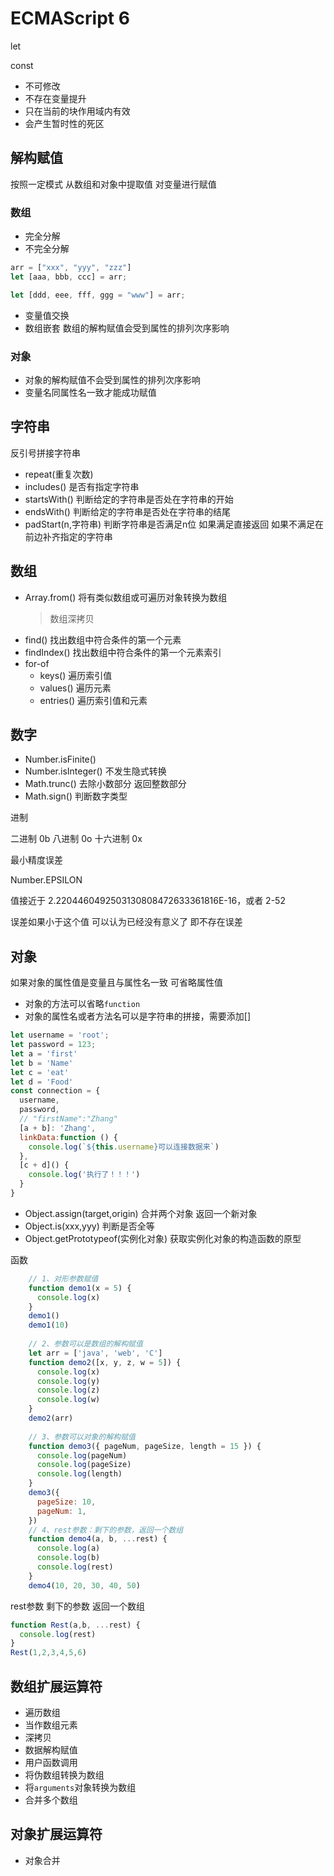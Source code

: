 # ECMAScript 6

let

const

- 不可修改
- 不存在变量提升
- 只在当前的块作用域内有效
- 会产生暂时性的死区

## 解构赋值

按照一定模式 从数组和对象中提取值 对变量进行赋值

### 数组

- 完全分解
- 不完全分解

```javascript
arr = ["xxx", "yyy", "zzz"]
let [aaa, bbb, ccc] = arr;

let [ddd, eee, fff, ggg = "www"] = arr;
```

- 变量值交换
- 数组嵌套
数组的解构赋值会受到属性的排列次序影响

### 对象

- 对象的解构赋值不会受到属性的排列次序影响 
- 变量名同属性名一致才能成功赋值

## 字符串

反引号拼接字符串

- repeat(重复次数)
- includes() 是否有指定字符串
- startsWith() 判断给定的字符串是否处在字符串的开始
- endsWith() 判断给定的字符串是否处在字符串的结尾
- padStart(n,字符串) 判断字符串是否满足n位 如果满足直接返回 如果不满足在前边补齐指定的字符串

## 数组

- Array.from() 将有类似数组或可遍历对象转换为数组
  > 数组深拷贝
- find() 找出数组中符合条件的第一个元素
- findIndex() 找出数组中符合条件的第一个元素索引
- for-of
  - keys() 遍历索引值
  - values() 遍历元素
  - entries() 遍历索引值和元素

## 数字

- Number.isFinite()
- Number.isInteger() 不发生隐式转换
- Math.trunc() 去除小数部分 返回整数部分
- Math.sign() 判断数字类型

进制

二进制 0b
八进制 0o
十六进制 0x

最小精度误差 

Number.EPSILON 

值接近于 2.2204460492503130808472633361816E-16，或者 2-52

误差如果小于这个值 可以认为已经没有意义了 即不存在误差

## 对象

如果对象的属性值是变量且与属性名一致 可省略属性值
- 对象的方法可以省略`function`
- 对象的属性名或者方法名可以是字符串的拼接，需要添加[]

```javascript
let username = 'root';
let password = 123;
let a = 'first'
let b = 'Name'
let c = 'eat'
let d = 'Food'
const connection = {
  username,
  password,
  // "firstName":"Zhang"
  [a + b]: 'Zhang',
  linkData:function () {
    console.log(`${this.username}可以连接数据来`)
  },
  [c + d]() {
    console.log('执行了！！！')
  }
}
```

- Object.assign(target,origin) 合并两个对象 返回一个新对象
- Object.is(xxx,yyy) 判断是否全等
- Object.getPrototypeof(实例化对象) 获取实例化对象的构造函数的原型

函数

```javascript
    // 1、对形参数赋值
    function demo1(x = 5) {
      console.log(x)
    }
    demo1()
    demo1(10)
    
    // 2、参数可以是数组的解构赋值
    let arr = ['java', 'web', 'C']
    function demo2([x, y, z, w = 5]) {
      console.log(x)
      console.log(y)
      console.log(z)
      console.log(w)
    }
    demo2(arr)
    
    // 3、参数可以对象的解构赋值
    function demo3({ pageNum, pageSize, length = 15 }) {
      console.log(pageNum)
      console.log(pageSize)
      console.log(length)
    }
    demo3({
      pageSize: 10,
      pageNum: 1,
    })
    // 4、rest参数：剩下的参数，返回一个数组
    function demo4(a, b, ...rest) {
      console.log(a)
      console.log(b)
      console.log(rest)
    }
    demo4(10, 20, 30, 40, 50)
```

rest参数 剩下的参数 返回一个数组

```javascript
function Rest(a,b, ...rest) {
  console.log(rest)
}
Rest(1,2,3,4,5,6)
```


## 数组扩展运算符

+ 遍历数组
+ 当作数组元素
+ 深拷贝
+ 数据解构赋值
+ 用户函数调用
+ 将伪数组转换为数组
+ 将`arguments`对象转换为数组
+ 合并多个数组

## 对象扩展运算符

+ 对象合并